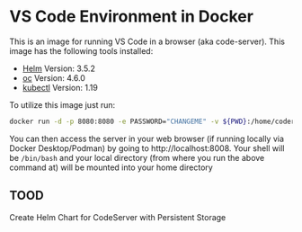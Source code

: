 # VS Code Environment in Docker

This is an image for running VS Code in a browser (aka code-server). This image has the following tools installed:

* [Helm](https://helm.sh/) Version: 3.5.2
* [oc](https://www.okd.io/index.html) Version: 4.6.0
* [kubectl](https://kubernetes.io/) Version: 1.19

To utilize this image just run:

```sh
docker run -d -p 8080:8080 -e PASSWORD="CHANGEME" -v ${PWD}:/home/coder quay.io/kywa/kcode:latest
```

You can then access the server in your web browser (if running locally via Docker Desktop/Podman) by going to http://localhost:8008. Your shell will be `/bin/bash` and your local directory (from where you run the above command at) will be mounted into your home directory


## TOOD

Create Helm Chart for CodeServer with Persistent Storage
